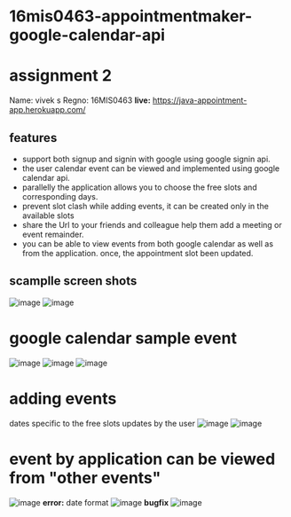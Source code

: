 # 16mis0463-appointmentmaker-google-calendar-api

# assignment 2
Name: vivek s
Regno: 16MIS0463
**live:** https://java-appointment-app.herokuapp.com/

## features
* support both signup and signin with google using google signin api.
* the user calendar event can be viewed and implemented using google calendar api.
* parallelly the application allows you to choose the free slots and corresponding days.
* prevent slot clash while adding events, it can be created only in the available slots
* share the Url to your friends and colleague help them add a meeting or event remainder.
* you can be able to view events from both google calendar as well as from the application. once, the appointment slot been updated.

## scamplle screen shots

![image](https://user-images.githubusercontent.com/64268236/84596894-ebe4b200-ae7d-11ea-891f-2a2fed2bd5c3.png)
![image](https://user-images.githubusercontent.com/64268236/84595980-9ce84e00-ae78-11ea-81a6-c2d8f7107850.png)

# google calendar sample event 
![image](https://user-images.githubusercontent.com/64268236/84596970-5990de00-ae7e-11ea-81f2-97a0d09de8e0.png)
![image](https://user-images.githubusercontent.com/64268236/84597012-90ff8a80-ae7e-11ea-80ad-4744d41cd717.png)
![image](https://user-images.githubusercontent.com/64268236/84597024-a83e7800-ae7e-11ea-92c9-91f5e2d2404a.png)


# adding events

dates specific to the free slots updates by the user
![image](https://user-images.githubusercontent.com/64268236/84596075-2b5ccf80-ae79-11ea-9778-51e0b3849e62.png)
![image](https://user-images.githubusercontent.com/64268236/84596226-13398000-ae7a-11ea-9216-ba94b2d6a873.png)

# event by application can be viewed from "other events"
![image](https://user-images.githubusercontent.com/64268236/84729814-3ff0b300-afb2-11ea-8748-1f149a760af8.png)
**error:** date format
![image](https://user-images.githubusercontent.com/64268236/84596269-48de6900-ae7a-11ea-9ea2-a0e5643bf38b.png)
**bugfix**
![image](https://user-images.githubusercontent.com/64268236/84729814-3ff0b300-afb2-11ea-8748-1f149a760af8.png)
